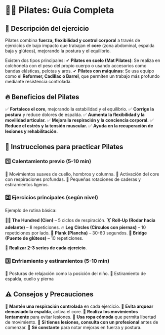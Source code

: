 # 🧘‍♂️ Pilates: Guía Completa


## 📌 Descripción del ejercicio

Pilates combina **fuerza, flexibilidad y control corporal** a través de ejercicios de bajo impacto que trabajan el **core** (zona abdominal, espalda baja y glúteos), mejorando la postura y el equilibrio.

Existen dos tipos principales:
 ✔ **Pilates en suelo (Mat Pilates)**: Se realiza en colchoneta con el peso del propio cuerpo o usando accesorios como bandas elásticas, pelotas y aros.
 ✔ **Pilates con máquinas**: Se usa equipo como el **Reformer, Cadillac o Barrel**, que permiten un trabajo más profundo mediante resistencia controlada.


## 🔥 Beneficios del Pilates

✅ **Fortalece el core**, mejorando la estabilidad y el equilibrio.
 ✅ **Corrige la postura** y reduce dolores de espalda.
 ✅ **Aumenta la flexibilidad y la movilidad articular.**
 ✅ **Mejora la respiración y la conciencia corporal.**
 ✅ **Reduce el estrés y la tensión muscular.**
 ✅ **Ayuda en la recuperación de lesiones y rehabilitación.**


## 📝 Instrucciones para practicar Pilates

### 1️⃣ Calentamiento previo (5-10 min)

🔹 Movimientos suaves de cuello, hombros y columna.
 🔹 Activación del core con respiraciones profundas.
 🔹 Pequeñas rotaciones de caderas y estiramientos ligeros.

### 2️⃣ Ejercicios principales (según nivel)

Ejemplo de rutina básica:

🧘‍♂️ **The Hundred (Cien)** – 5 ciclos de respiración.
 🏋️ **Roll-Up (Rodar hacia adelante)** – 8 repeticiones.
 🔥 **Leg Circles (Círculos con piernas)** – 10 repeticiones por lado.
 💪 **Plank (Plancha)** – 30-60 segundos.
 🦶 **Bridge (Puente de glúteos)** – 10 repeticiones.

🔄 **Realizar 2-3 series de cada ejercicio**.

### 3️⃣ Enfriamiento y estiramientos (5-10 min)

🔹 Posturas de relajación como la posición del niño.
 🔹 Estiramiento de espalda, cuello y pierna


## ⚠️ Consejos y Precauciones

🚨 **Mantén una respiración controlada** en cada ejercicio.
 🚨 **Evita arquear demasiado la espalda**, activa el core.
 🚨 **Realiza los movimientos lentamente** para evitar lesiones.
 🚨 **Usa ropa cómoda** que permita libertad de movimiento.
 🚨 **Si tienes lesiones, consulta con un profesional** antes de comenzar.
 🚨 **Sé constante** para notar mejoras en fuerza y postura.